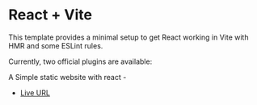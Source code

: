 # React + Vite

This template provides a minimal setup to get React working in Vite with HMR and some ESLint rules.

Currently, two official plugins are available:




A Simple static website with react - 

- [Live URL]() 
